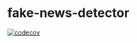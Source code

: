 # fake-news-detector
[![codecov](https://codecov.io/gh/XavierRolex/fake-news-detector/graph/badge.svg?token=W9F9WTOONT)](https://codecov.io/gh/XavierRolex/fake-news-detector)
